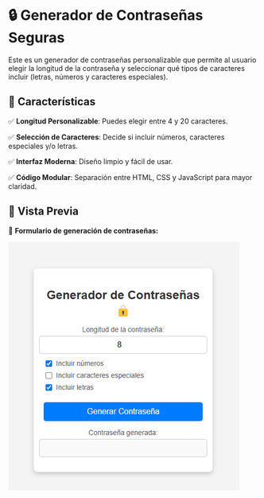 # 🔒 Generador de Contraseñas Seguras

Este es un generador de contraseñas personalizable que permite al usuario elegir la longitud de la contraseña y seleccionar qué tipos de caracteres incluir (letras, números y caracteres especiales).

## 🚀 Características

✅ **Longitud Personalizable**: Puedes elegir entre 4 y 20 caracteres.

✅ **Selección de Caracteres**: Decide si incluir números, caracteres especiales y/o letras.

✅ **Interfaz Moderna**: Diseño limpio y fácil de usar.

✅ **Código Modular**: Separación entre HTML, CSS y JavaScript para mayor claridad.

## 📸 Vista Previa

🔹 **Formulario de generación de contraseñas:**

![Vista previa](screen.png)
